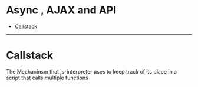 # Async , AJAX and API

- [Callstack](#callstack)

---
# Callstack

The Mechaninsm that js-interpreter uses to keep track of its place in a script that calls multiple functions
